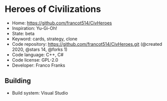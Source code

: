 # Heroes of Civilizations

- Home: https://github.com/francot514/CivHeroes
- Inspiration: Yu-Gi-Oh!
- State: beta
- Keyword: cards, strategy, clone
- Code repository: https://github.com/francot514/CivHeroes.git (@created 2020, @stars 14, @forks 1)
- Code language: C++, C#
- Code license: GPL-2.0
- Developer: Franco Franks

## Building

- Build system: Visual Studio
